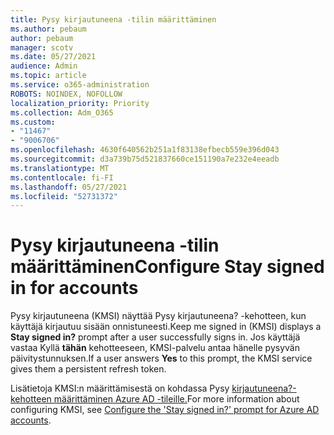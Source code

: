 ```yaml
---
title: Pysy kirjautuneena -tilin määrittäminen
ms.author: pebaum
author: pebaum
manager: scotv
ms.date: 05/27/2021
audience: Admin
ms.topic: article
ms.service: o365-administration
ROBOTS: NOINDEX, NOFOLLOW
localization_priority: Priority
ms.collection: Adm_O365
ms.custom:
- "11467"
- "9006706"
ms.openlocfilehash: 4630f640562b251a1f83138efbecb559e396d043
ms.sourcegitcommit: d3a739b75d521837660ce151190a7e232e4eeadb
ms.translationtype: MT
ms.contentlocale: fi-FI
ms.lasthandoff: 05/27/2021
ms.locfileid: "52731372"
---
```

# <a name="configure-stay-signed-in-for-accounts"></a><span data-ttu-id="fdb38-102">Pysy kirjautuneena -tilin määrittäminen</span><span class="sxs-lookup"><span data-stu-id="fdb38-102">Configure Stay signed in for accounts</span></span>

<span data-ttu-id="fdb38-103">Pysy kirjautuneena (KMSI)  näyttää Pysy kirjautuneena? -kehotteen, kun käyttäjä kirjautuu sisään onnistuneesti.</span><span class="sxs-lookup"><span data-stu-id="fdb38-103">Keep me signed in (KMSI) displays a **Stay signed in?** prompt after a user successfully signs in.</span></span> <span data-ttu-id="fdb38-104">Jos käyttäjä vastaa Kyllä **tähän** kehotteeseen, KMSI-palvelu antaa hänelle pysyvän päivitystunnuksen.</span><span class="sxs-lookup"><span data-stu-id="fdb38-104">If a user answers **Yes** to this prompt, the KMSI service gives them a persistent refresh token.</span></span> 

<span data-ttu-id="fdb38-105">Lisätietoja KMSI:n määrittämisestä on kohdassa Pysy [kirjautuneena?-kehotteen määrittäminen Azure AD -tileille.](/azure/active-directory/fundamentals/keep-me-signed-in)</span><span class="sxs-lookup"><span data-stu-id="fdb38-105">For more information about configuring KMSI, see [Configure the 'Stay signed in?' prompt for Azure AD accounts](/azure/active-directory/fundamentals/keep-me-signed-in).</span></span>